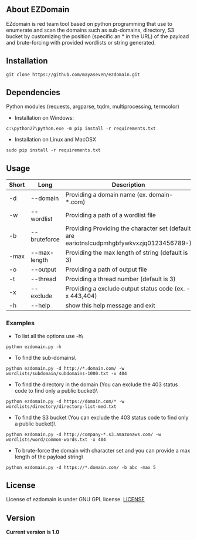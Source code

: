 ## About EZDomain
EZdomain is red team tool based on python programming that use to enumerate and scan the domains such as sub-domains, directory, S3 bucket by customizing the position (specific an * in the URL) of the payload and brute-forcing with provided wordlists or string generated.

## Installation
```
git clone https://github.com/mayaseven/ezdomain.git
```

## Dependencies
Python modules (requests, argparse, tqdm, multiprocessing, termcolor)

- Installation on Windows:
```
c:\python27\python.exe -m pip install -r requirements.txt
```

- Installation on Linux and MacOSX
```
sudo pip install -r requirements.txt
```

## Usage

| Short        | Long        | Description
| ------------ |-------------|------------
| -d           | --domain    | Providing a domain name (ex. domain-*.com)
| -w           | --wordlist  | Providing a path of a wordlist file
| -b           | --bruteforce| Providing Providing the character set (default are eariotnslcudpmhgbfywkvxzjq0123456789-)
| -max         | --max-length| Providing the max length of string (default is 3)
| -o           | --output    | Providing a path of output file
| -t           | --thread    | Providing a thread number (default is 3)
| -x           | --exclude   | Providing a exclude output status code (ex. -x 443,404)
| -h           | --help      | show this help message and exit

### Examples
* To list all the options use -h\
```
python ezdomain.py -h
```

* To find the sub-domains\
```
python ezdomain.py -d http://*.domain.com/ -w wordlists/subdomain/subdomains-1000.txt -x 404
```

* To find the directory in the domain (You can exclude the 403 status code to find only a public bucket)\
```
python ezdomain.py -d https://domain.com/* -w wordlists/directory/directory-list-med.txt
```

* To find the S3 bucket (You can exclude the 403 status code to find only a public bucket)\
```
python ezdomain.py -d http://company-*.s3.amazonaws.com/ -w wordlists/word/common-words.txt -x 404

```
* To brute-force the domain with character set and you can provide a max length of the payload string\
```
python ezdomain.py -d https://*.domain.com/ -b abc -max 5
```

## License
License of ezdomain is under GNU GPL license. [LICENSE](https://github.com/MAYASEVEN/ezdomain/blob/master/LICENSE)

## Version
**Current version is 1.0**
